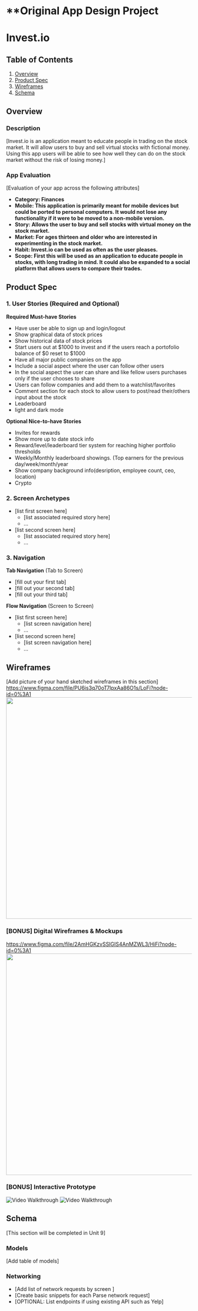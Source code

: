 **Original App Design Project
===

# Invest.io

## Table of Contents
1. [Overview](#Overview)
1. [Product Spec](#Product-Spec)
1. [Wireframes](#Wireframes)
2. [Schema](#Schema)

## Overview
### Description
[Invest.io is an application meant to educate people in trading on the stock market. It will allow users to buy and sell virtual stocks with fictional money. Using this app users will be able to see how well they can do on the stock market without the risk of losing money.]

### App Evaluation
[Evaluation of your app across the following attributes]
- **Category: Finances**
- **Mobile: This application is primarily meant for mobile devices but could be ported to personal computers. It would not lose any functionality if it were to be moved to a non-mobile version.**
- **Story: Allows the user to buy and sell stocks with virtual money on the stock market.**
- **Market: For ages thirteen and older who are interested in experimenting in the stock market.**
- **Habit: Invest.io can be used as often as the user pleases.**
- **Scope: First this will be used as an application to educate people in stocks, with long trading in mind. It could also be expanded to a social platform that allows users to compare their trades.**

## Product Spec

### 1. User Stories (Required and Optional)

**Required Must-have Stories**

* Have user be able to sign up and login/logout
* Show graphical data of stock prices
* Show historical data of stock prices
* Start users out at $1000 to invest and if the users reach a portofolio balance of $0 reset to $1000
* Have all major public companies on the app
* Include a social aspect where the user can follow other users
* In the social aspect the user can share and like fellow users purchases only if the user chooses to share
* Users can follow companies and add them to a watchlist/favorites
* Comment section for each stock to allow users to post/read their/others input about the stock
* Leaderboard
* light and dark mode

**Optional Nice-to-have Stories**
* Invites for rewards
* Show more up to date stock info
* Reward/level/leaderboard tier system for reaching higher portfolio thresholds
* Weekly/Monthly leaderboard showings. (Top earners for the previous day/week/month/year
* Show company background info(desription, employee count, ceo, location)
* Crypto

### 2. Screen Archetypes

* [list first screen here]
   * [list associated required story here]
   * ...
* [list second screen here]
   * [list associated required story here]
   * ...

### 3. Navigation

**Tab Navigation** (Tab to Screen)

* [fill out your first tab]
* [fill out your second tab]
* [fill out your third tab]

**Flow Navigation** (Screen to Screen)

* [list first screen here]
   * [list screen navigation here]
   * ...
* [list second screen here]
   * [list screen navigation here]
   * ...

## Wireframes
[Add picture of your hand sketched wireframes in this section]
https://www.figma.com/file/PU6is3q70oT7IpxAa86O1s/LoFi?node-id=0%3A1
<img src="investio-lofi.jpg" width=600>

### [BONUS] Digital Wireframes & Mockups
https://www.figma.com/file/2AmHGKzvSSIGIS4AnMZWL3/HiFi?node-id=0%3A1
<img src="investio-hifi.jpg" width=600>

### [BONUS] Interactive Prototype
<img src='investio1.gif' title='Video Walkthrough' width='' alt='Video Walkthrough' />
<img src='investio2.gif' title='Video Walkthrough' width='' alt='Video Walkthrough' />

## Schema 
[This section will be completed in Unit 9]
### Models
[Add table of models]
### Networking
- [Add list of network requests by screen ]
- [Create basic snippets for each Parse network request]
- [OPTIONAL: List endpoints if using existing API such as Yelp]
